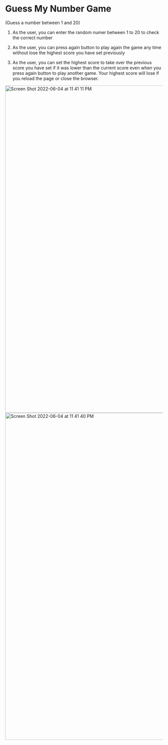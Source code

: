 # Guess My Number Game
(Guess a number between 1 and 20)

1. As the user, you can enter the random numer between 1 to 20 to check the correct number

2. As the user, you can press again button to play again the game any time without lose the highest score you have set previously

3. As the user, you can set the highest score to take over the previous score you have set if it was lower than the current score even when you press again button to play another game. Your highest score will lose if you reload the page or close the browser.

<img width="1044" alt="Screen Shot 2022-06-04 at 11 41 11 PM" src="https://user-images.githubusercontent.com/47368976/172034002-69dabca3-ccbf-42c1-b112-3d13ea666b2a.png">

<img width="1043" alt="Screen Shot 2022-06-04 at 11 41 40 PM" src="https://user-images.githubusercontent.com/47368976/172034005-0f8d5818-62b4-4a88-b0c8-fcc08a926c22.png">

